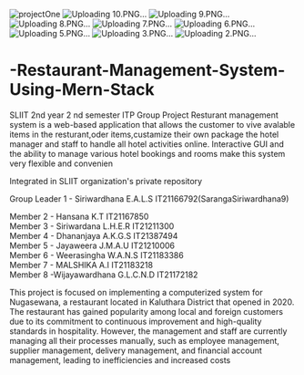 ![projectOne](https://github.com/SarangaSiriwardhana9/Mern-Stack-Restaurant-Management-System-Using/assets/99233703/22f9128b-59f8-4188-9f3a-ffe9041d8a46)
![Uploading 10.PNG…]()
![Uploading 9.PNG…]()
![Uploading 8.PNG…]()
![Uploading 7.PNG…]()
![Uploading 6.PNG…]()
![Uploading 5.PNG…]()
![Uploading 3.PNG…]()
![Uploading 2.PNG…]()
# -Restaurant-Management-System-Using-Mern-Stack
SLIIT 2nd year 2 nd semester ITP Group Project
Resturant management system is a web-based application that allows the customer to vive avalable items  in the resturant,oder items,custamize their own package the hotel manager and staff to handle all hotel  activities online. Interactive GUI and the ability to manage various hotel bookings and rooms make this  system very flexible and convenien

Integrated in SLIIT organization's private repository 

Group Leader 1 - Siriwardhana E.A.L.S IT21166792(SarangaSiriwardhana9)

Member 2 - Hansana K.T                IT21167850                                                                                                          
Member 3 - Siriwardana L.H.E.R        IT21211300                                                                                                          
Member 4 - Dhananjaya A.K.G.S         IT21387494                                                                                                          
Member 5 - Jayaweera J.M.A.U          IT21210006                                                                                                          
Member 6 - Weerasingha W.A.N.S        IT21183386                                                                                                          
Member 7 - MALSHIKA A.I               IT21183218                                                                                                          
Member 8 -Wijayawardhana G.L.C.N.D    IT21172182                                                                                                          


This project is focused on implementing a computerized system for Nugasewana, a restaurant located in Kaluthara District 
that opened in 2020. The restaurant has gained popularity among local and foreign customers due to its commitment to 
continuous improvement and high-quality standards in hospitality. However, the management and staff are currently 
managing all their processes manually, such as employee management, supplier management, delivery management, and 
financial account management, leading to inefficiencies and increased costs
















